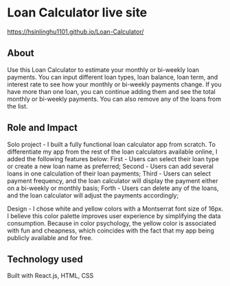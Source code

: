 # Loan Calculator live site

https://hsinlinghu1101.github.io/Loan-Calculator/


## About

Use this Loan Calculator to estimate your monthly or bi-weekly loan payments. 
You can input different loan types, loan balance, loan term, and interest rate to see how your monthly or bi-weekly payments change. 
If you have more than one loan, you can continue adding them and see the total monthly or bi-weekly payments. You can also remove any of the loans from the list. 

## Role and Impact

Solo project - I built a fully functional loan calculator app from scratch. To differentiate my app from the rest of the loan calculators available online, I added the following features below:
First - Users can select their loan type or create a new loan name as preferred; 
Second - Users can add several loans in one calculation of their loan payments; 
Third - Users can select payment frequency, and the loan calculator will display the payment either on a bi-weekly or monthly basis; 
Forth - Users can delete any of the loans, and the loan calculator will adjust the payments accordingly;

Design - I chose white and yellow colors with a Montserrat font size of 16px. I believe this color palette improves user experience by simplifying the data consumption. Because in color psychology, the yellow color is associated with fun and cheapness, which coincides with the fact that my app being publicly available and for free. 


## Technology used
Built with React.js, HTML, CSS